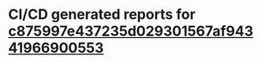 # CI/CD generated reports for [c875997e437235d029301567af94341966900553](https://github.com/hydephp/develop/commit/c875997e437235d029301567af94341966900553)
